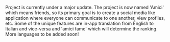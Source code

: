 Project is currently under a major update. The project is now named 'Amici' which means friends, so its primary goal is to create a social media like application where everyone can communicate to one another, view profiles, etc. Some of the unique features are in-app translation from English to Italian and vice-versa and 'amici fame' which will determine the ranking. More languages to be added soon!
